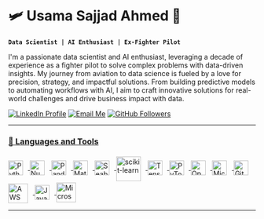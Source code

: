 # 🛩️ Usama Sajjad Ahmed 🤖 

**`Data Scientist | AI Enthusiast | Ex-Fighter Pilot`**

I'm a passionate data scientist and AI enthusiast, leveraging a decade of experience as a fighter pilot to solve complex problems with data-driven insights. My journey from aviation to data science is fueled by a love for precision, strategy, and impactful solutions. From building predictive models to automating workflows with AI, I aim to craft innovative solutions for real-world challenges and drive business impact with data.

   <p align="left">
      <a href="https://www.linkedin.com/in/usama-sajjad-ahmed/">
         <img alt="LinkedIn Profile" title="Connect with me on LinkedIn" src="https://custom-icon-badges.demolab.com/badge/-Connect-blue?style=for-the-badge&logo=linkedin&logoColor=white"/></a> 
      <a href="mailto:usamasajjadahmed19@gmail.com">
         <img alt="Email Me" title="Email Me" src="https://custom-icon-badges.demolab.com/badge/-Email-red?style=for-the-badge&logo=gmail&logoColor=white"/></a> 
      <a href="https://github.com/usamasajjadahmed">
         <img alt="GitHub Followers" title="Follow me on GitHub" src="https://custom-icon-badges.demolab.com/github/followers/usamasajjadahmed?color=236ad3&labelColor=1155ba&style=for-the-badge&logo=person-add&label=Follow&logoColor=white"/></a>
      <a href="https://github.com/usamasajjadahmed?tab=repositories&sort=stargazers">
   </p>

---

### 🧰 Languages and Tools
  
<p>
  <a href="https://www.python.org/" target="_blank">
    <img style="padding-right: 10px; width: 30px; vertical-align: middle;" src="https://cdn.jsdelivr.net/gh/devicons/devicon/icons/python/python-original.svg" alt="Python" title="Python" />
  </a>
  <a href="https://numpy.org/" target="_blank">
    <img style="padding-right: 10px; width: 30px; vertical-align: middle;" src="https://cdn.jsdelivr.net/gh/devicons/devicon/icons/numpy/numpy-original.svg" alt="NumPy" title="NumPy" />
  </a>
  <a href="https://pandas.pydata.org/" target="_blank">
    <img style="padding-right: 10px; width: 30px; vertical-align: middle;" src="https://cdn.jsdelivr.net/gh/devicons/devicon/icons/pandas/pandas-original.svg" alt="Pandas" title="Pandas" />
  </a>
  <a href="https://matplotlib.org/" target="_blank">
    <img style="padding-right: 10px; width: 30px; vertical-align: middle;" src="https://upload.wikimedia.org/wikipedia/commons/thumb/0/01/Created_with_Matplotlib-logo.svg/2048px-Created_with_Matplotlib-logo.svg.png" alt="Matplotlib" title="Matplotlib" />
  </a>
  <a href="https://seaborn.pydata.org/" target="_blank">
    <img style="padding-right: 10px; width: 30px; vertical-align: middle;" src="https://seaborn.pydata.org/_images/logo-mark-lightbg.svg" alt="Seaborn" title="Seaborn" />
  </a>
  <a href="https://scikit-learn.org/" target="_blank">
    <img style="padding-right: 10px; padding-top: 5px; width: 50px; vertical-align: middle;" src="https://scikit-learn.org/stable/_static/scikit-learn-logo-small.png" alt="scikit-learn" title="scikit-learn" />
  </a>
  <a href="https://www.tensorflow.org/" target="_blank">
    <img style="padding-right: 10px; width: 30px; vertical-align: middle;" src="https://cdn.jsdelivr.net/gh/devicons/devicon/icons/tensorflow/tensorflow-original.svg" alt="TensorFlow" title="TensorFlow" />
  </a>
  <a href="https://pytorch.org/" target="_blank">
    <img style="padding-right: 10px; width: 30px; vertical-align: middle;" src="https://cdn.jsdelivr.net/gh/devicons/devicon/icons/pytorch/pytorch-original.svg" alt="PyTorch" title="PyTorch" />
  </a>
  <a href="https://opencv.org/" target="_blank">
    <img style="padding-right: 10px; width: 30px; vertical-align: middle;" src="https://cdn.jsdelivr.net/gh/devicons/devicon/icons/opencv/opencv-original.svg" alt="OpenCV" title="OpenCV" />
  </a>
  <a href="https://www.microsoft.com/en-us/sql-server" target="_blank">
    <img style="padding-right: 10px; width: 30px; vertical-align: middle;" src="https://www.svgrepo.com/show/303229/microsoft-sql-server-logo.svg" alt="Microsoft SQL Server" title="Microsoft SQL Server" />
  </a>
  <a href="https://git-scm.com/" target="_blank">
    <img style="padding-right: 10px; width: 30px; vertical-align: middle;" src="https://cdn.jsdelivr.net/gh/devicons/devicon/icons/git/git-original.svg" alt="Git" title="Git" />
  </a>
  <a href="https://aws.amazon.com/" target="_blank">
    <img style="padding-right: 10px; padding-top: 5px; width: 40px; vertical-align: middle;" src="https://logos-world.net/wp-content/uploads/2021/08/Amazon-Web-Services-AWS-Emblem.png" alt="AWS" title="AWS" />
  </a>
  <a href="https://www.javascript.com/" target="_blank">
    <img style="padding-right: 10px; width: 30px; vertical-align: middle;" src="https://cdn.jsdelivr.net/gh/devicons/devicon/icons/javascript/javascript-original.svg" alt="JavaScript" title="JavaScript" />
  </a>
  <a href="https://www.microsoft.com/en-us/microsoft-365" target="_blank">
    <img style="padding-right: 10px; width: 40px; vertical-align: middle;" src="https://empist.com/wp-content/uploads/2023/09/Microsoft-365.png" alt="Microsoft Office 365" title="Microsoft Office 365" />
  </a>
</p>

---
